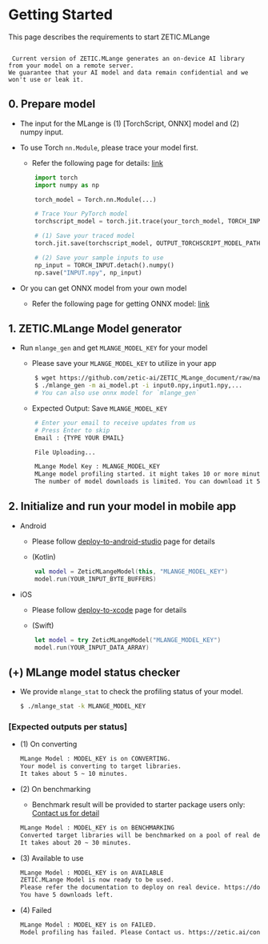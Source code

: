 # Getting Started

This page describes the requirements to start ZETIC.MLange

```{admonition} Beta version notification

 Current version of ZETIC.MLange generates an on-device AI library from your model on a remote server.
We guarantee that your AI model and data remain confidential and we won't use or leak it.

```

## 0. Prepare model

- The input for the MLange is (1) [TorchScript, ONNX] model and (2) numpy input.
- To use Torch `nn.Module`, please trace your model first.
    - Refer the following page for details: [link](https://pytorch.org/docs/stable/generated/torch.jit.save.html)

    ``` python
        import torch
        import numpy as np

        torch_model = Torch.nn.Module(...)

        # Trace Your PyTorch model
        torchscript_model = torch.jit.trace(your_torch_model, TORCH_INPUTS)

        # (1) Save your traced model
        torch.jit.save(torchscript_model, OUTPUT_TORCHSCRIPT_MODEL_PATH)

        # (2) Save your sample inputs to use
        np_input = TORCH_INPUT.detach().numpy()
        np.save("INPUT.npy", np_input)

    ```

- Or you can get ONNX model from your own model
    - Refer the following page for getting ONNX model: [link](https://github.com/onnx/tutorials#converting-to-onnx-format)



## 1. ZETIC.MLange Model generator

- Run `mlange_gen` and get `MLANGE_MODEL_KEY` for your model
    - Please save your `MLANGE_MODEL_KEY` to utilize in your app

    ``` bash
        $ wget https://github.com/zetic-ai/ZETIC_MLange_document/raw/main/bin/mlange_gen
        $ ./mlange_gen -m ai_model.pt -i input0.npy,input1.npy,...
        # You can also use onnx model for `mlange_gen`
    
    ```
        
    - Expected Output: Save `MLANGE_MODEL_KEY`

    ``` bash     
        # Enter your email to receive updates from us
        # Press Enter to skip
        Email : {TYPE YOUR EMAIL}

        File Uploading...

        MLange Model Key : MLANGE_MODEL_KEY
        MLange model profiling started. it might takes 10 or more minutes.
        The number of model downloads is limited. You can download it 5 times during the trial.

    ```

## 2. Initialize and run your model in mobile app

- Android

    - Please follow [deploy-to-android-studio](https://zetic-ai.github.io/ZETIC_MLange_document/android/deploy-to-android-studio.html) page for details

    - (Kotlin)

    ``` kotlin
        val model = ZeticMLangeModel(this, "MLANGE_MODEL_KEY")
        model.run(YOUR_INPUT_BYTE_BUFFERS)
    ```

- iOS

    - Please follow [deploy-to-xcode](https://zetic-ai.github.io/ZETIC_MLange_document/ios/deploy-to-xcode.html) page for details

    - (Swift)

    ``` swift
        let model = try ZeticMLangeModel("MLANGE_MODEL_KEY")
        model.run(YOUR_INPUT_DATA_ARRAY)
    ```


## (+) MLange model status checker

- We provide `mlange_stat` to check the profiling status of your model.

    ``` bash
    $ ./mlange_stat -k MLANGE_MODEL_KEY
    ```
   
### [Expected outputs per status]

- (1) On converting 

    ``` bash
    MLange Model : MODEL_KEY is on CONVERTING.
    Your model is converting to target libraries.
    It takes about 5 ~ 10 minutes.
    ```

- (2) On benchmarking

    - Benchmark result will be provided to starter package users only: [Contact us for detail](https://zetic.ai/contact-sales)
    
    ``` bash
    MLange Model : MODEL_KEY is on BENCHMARKING
    Converted target libraries will be benchmarked on a pool of real devices.
    It takes about 20 ~ 30 minutes.
    ```

- (3) Available to use

    ``` bash
    MLange Model : MODEL_KEY is on AVAILABLE
    ZETIC.MLange Model is now ready to be used.
    Please refer the documentation to deploy on real device. https://docs.zetic.ai/
    You have 5 downloads left.
    ```

- (4) Failed
    
    ``` bash
    MLange Model : MODEL_KEY is on FAILED.
    Model profiling has failed. Please Contact us. https://zetic.ai/contact-sales
    ```
